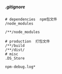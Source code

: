 ##### .gitignore

```
# dependencies  npm包文件
/node_modules

/**/node_modules

# production  打包文件
/**/build
/**/dist/
# misc
.DS_Store

npm-debug.log*
```

